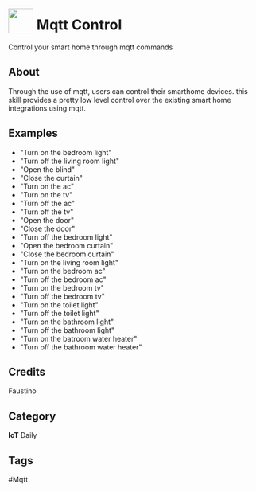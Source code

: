 # <img src="https://raw.githack.com/FortAwesome/Font-Awesome/master/svgs/solid/robot.svg" card_color="#22A7F0" width="50" height="50" style="vertical-align:bottom"/> Mqtt Control
Control your smart home through mqtt commands

## About
Through the use of mqtt, users can control their smarthome devices. this skill provides a pretty low level control over the existing smart home integrations using mqtt.

## Examples
* "Turn on the bedroom light"
* "Turn off the living room light"
* "Open the blind"
* "Close the curtain"
* "Turn on the ac"
* "Turn on the tv"
* "Turn off the ac"
* "Turn off the tv"
* "Open the door"
* "Close the door"
* "Turn off the bedroom light"
* "Open the bedroom curtain"
* "Close the bedroom curtain"
* "Turn on the living room light"
* "Turn on the bedroom ac"
* "Turn off the bedroom ac"
* "Turn on the bedroom tv"
* "Turn off the bedroom tv"
* "Turn on the toilet light"
* "Turn off the toilet light"
* "Turn on the bathroom light"
* "Turn off the bathroom light"
* "Turn on the batroom water heater"
* "Turn off the bathroom water heater"

## Credits
Faustino

## Category
**IoT**
Daily

## Tags
#Mqtt

